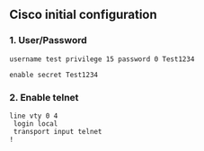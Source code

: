 <h2>Cisco initial configuration </h2>


<h3>1. User/Password</h3>

```
username test privilege 15 password 0 Test1234

enable secret Test1234
```

<h3>2. Enable telnet</h3>

```
line vty 0 4
 login local
 transport input telnet
!
````
